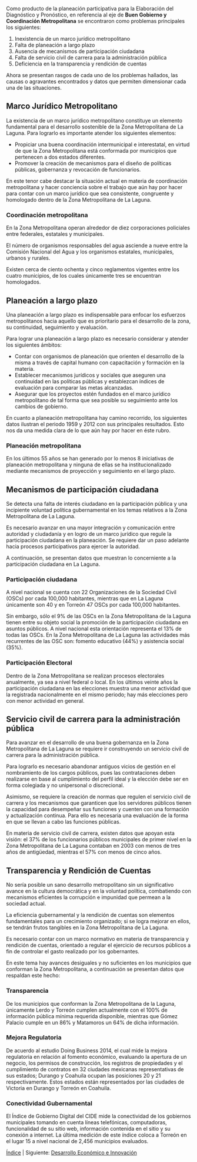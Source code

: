 
Como producto de la planeación participativa para la Elaboración del Diagnóstico y Pronóstico, en referencia al eje de **Buen Gobierno y Coordinación Metropolitana** se encontraron como problemas principales los siguientes:

1. Inexistencia de un marco jurídico metropolitano
2. Falta de planeación a largo plazo
3. Ausencia de mecanismos de participación ciudadana
4. Falta de servicio civil de carrera para la administración pública
5. Deficiencia en la transparencia y rendición de cuentas

Ahora se presentan rasgos de cada uno de los problemas hallados, las causas o agravantes encontrados y datos que permiten dimensionar cada una de las situaciones.

## Marco Jurídico Metropolitano

La existencia de un marco jurídico metropolitano constituye un elemento fundamental para el desarrollo sostenible de la Zona Metropolitana de La Laguna. Para lograrlo es importante atender los siguientes elementos:

* Propiciar una buena coordinación intermunicipal e interestatal, en virtud de que la Zona Metropolitana está conformada por municipios que pertenecen a dos estados diferentes.
* Promover la creación de mecanismos para el diseño de políticas públicas, gobernanza y revocación de funcionarios.

En este tenor cabe destacar la situación actual en materia de coordinación metropolitana y hacer conciencia sobre el trabajo que aún hay por hacer para contar con un marco jurídico que sea consistente, congruente y homologado dentro de la Zona Metropolitana de La Laguna.

### Coordinación metropolitana

En la Zona Metropolitana operan alrededor de diez corporaciones policiales entre federales, estatales y municipales.

El número de organismos responsables del agua asciende a nueve entre la Comisión Nacional del Agua y los organismos estatales, municipales, urbanos y rurales.

Existen cerca de ciento ochenta y cinco reglamentos vigentes entre los cuatro municipios, de los cuales únicamente tres se encuentran homologados.

## Planeación a largo plazo

Una planeación a largo plazo es indispensable para enfocar los esfuerzos metropolitanos hacia aquello que es prioritario para el desarrollo de la zona, su continuidad, seguimiento y evaluación.

Para lograr una planeación a largo plazo es necesario considerar y atender los siguientes ámbitos:

* Contar con organismos de planeación que orienten el desarrollo de la misma a través de capital humano con capacitación y formación en la materia.
* Establecer mecanismos jurídicos y sociales que aseguren una continuidad en las políticas públicas y establezcan índices de evaluación para comparar las metas alcanzadas.
* Asegurar que los proyectos estén fundados en el marco jurídico metropolitano de tal forma que sea posible su seguimiento ante los cambios de gobierno.

En cuanto a planeación metropolitana hay camino recorrido, los siguientes datos ilustran el periodo 1959 y 2012 con sus principales resultados. Esto nos da una medida clara de lo que aún hay por hacer en éste rubro.

### Planeación metropolitana

En los últimos 55 años se han generado por lo menos 8 iniciativas de planeación metropolitana y ninguna de ellas se ha institucionalizado mediante mecanismos de proyección y seguimiento en el largo plazo.

## Mecanismos de participación ciudadana

Se detecta una falta de interés ciudadano en la participación pública y una incipiente voluntad política gubernamental en los temas relativos a la Zona Metropolitana de La Laguna.

Es necesario avanzar en una mayor integración y comunicación entre autoridad y ciudadanía y en logro de un marco jurídico que regule la participación ciudadana en la planeación. Se requiere dar un paso adelante hacia procesos participativos para ejercer la autoridad.

A continuación, se presentan datos que muestran lo concerniente a la participación ciudadana en La Laguna.

### Participación ciudadana

A nivel nacional se cuenta con 22 Organizaciones de la Sociedad Civil (OSCs) por cada 100,000 habitantes, mientras que en La Laguna únicamente son 40 y en Torreón 47 OSCs por cada 100,000 habitantes.

Sin embargo, sólo el 9% de las OSCs en la Zona Metropolitana de la Laguna tienen entre su objeto social la promoción de la participación ciudadana en asuntos públicos. A nivel nacional esta orientación representa el 13% de todas las OSCs. En la Zona Metropolitana de La Laguna las actividades más recurrentes de las OSC son: fomento educativo (44%) y asistencia social (35%).

### Participación Electoral

Dentro de la Zona Metropolitana se realizan procesos electorales anualmente, ya sea a nivel federal o local. En los últimos veinte años la participación ciudadana en las elecciones muestra una menor actividad que la registrada nacionalmente en el mismo periodo; hay más elecciones pero con menor actividad en general.

## Servicio civil de carrera para la administración pública

Para avanzar en el desarrollo de una buena gobernanza en la Zona Metropolitana de La Laguna se requiere ir construyendo un servicio civil de carrera para la administración pública.

Para lograrlo es necesario abandonar antiguos vicios de gestión en el nombramiento de los cargos públicos, pues las contrataciones deben realizarse en base al cumplimiento del perfil ideal y la elección debe ser en forma colegiada y no unipersonal o discrecional.

Asimismo, se requiere la creación de normas que regulen el servicio civil de carrera y los mecanismos que garanticen que los servidores públicos tienen la capacidad para desempeñar sus funciones y cuenten con una formación y actualización continua. Para ello es necesaria una evaluación de la forma en que se llevan a cabo las funciones públicas.

En materia de servicio civil de carrera, existen datos que apoyan esta visión: el 37% de los funcionarios públicos municipales de primer nivel en la Zona Metropolitana de La Laguna contaban en 2003 con menos de tres años de antigüedad, mientras el 57% con menos de  cinco años.

## Transparencia y Rendición de Cuentas

No sería posible un sano desarrollo metropolitano sin un significativo avance en la cultura democrática y en la voluntad política, combatiendo con mecanismos eficientes la corrupción e impunidad que permean a la sociedad actual.

La eficiencia gubernamental y la rendición de cuentas son elementos fundamentales para un crecimiento organizado; si se logra mejorar en ellos, se tendrán frutos tangibles en la  Zona Metropolitana de La Laguna.

Es necesario contar con un marco normativo en materia de transparencia y rendición de cuentas, orientado a regular el ejercicio de recursos públicos a fin de controlar el gasto realizado por los gobernantes.

En este tema hay avances desiguales y no suficientes en los municipios que conforman la Zona Metropolitana, a continuación se presentan datos que respaldan este hecho:

### Transparencia

De los municipios que conforman la Zona Metropolitana de la Laguna, únicamente Lerdo y Torreón cumplen actualmente con el 100% de información pública mínima requerida disponible, mientras que Gómez Palacio cumple en un 86% y Matamoros un 64% de dicha información.

### Mejora Regulatoria

De acuerdo al estudio Doing Business 2014, el cual mide la mejora regulatoria en relación al fomento económico, evaluando la apertura de un negocio, los permisos de construcción, los registros de propiedades y el cumplimiento de contratos en 32 ciudades mexicanas representativas de sus estados; Durango y Coahuila ocupan las posiciones 20 y 21 respectivamente. Estos estados están representados por las ciudades de Victoria en Durango y Torreón en Coahuila.

### Conectividad Gubernamental

El Índice de Gobierno Digital del CIDE mide la conectividad de los gobiernos municipales tomando en cuenta líneas telefónicas, computadoras, funcionalidad de su sitio web, información contenida en el sitio y su conexión a internet. La última medición de este índice coloca a Torreón en el lugar 15 a nivel nacional de 2,456 municipios evaluados.

[Índice](indice.html) | Siguiente: [Desarrollo Económico e Innovación](diagnostico-estrategico-desarrollo-economico-innovacion.html)
